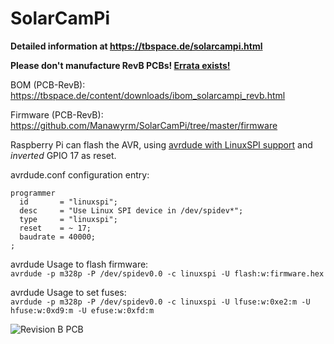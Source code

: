 # SolarCamPi

__Detailed information at https://tbspace.de/solarcampi.html__

__Please don't manufacture RevB PCBs! [Errata exists!](https://github.com/Manawyrm/SolarCamPi/blob/master/todo.txt)__

BOM (PCB-RevB):  
https://tbspace.de/content/downloads/ibom_solarcampi_revb.html

Firmware (PCB-RevB):  
https://github.com/Manawyrm/SolarCamPi/tree/master/firmware

Raspberry Pi can flash the AVR, using [avrdude with LinuxSPI support](https://github.com/kcuzner/avrdude) and _inverted_ GPIO 17 as reset.

avrdude.conf configuration entry: 
```
programmer 
  id       = "linuxspi";
  desc     = "Use Linux SPI device in /dev/spidev*";
  type     = "linuxspi";
  reset    = ~ 17;
  baudrate = 40000;
;
```

avrdude Usage to flash firmware:  
`avrdude -p m328p -P /dev/spidev0.0 -c linuxspi -U flash:w:firmware.hex`
  
avrdude Usage to set fuses:  
`avrdude -p m328p -P /dev/spidev0.0 -c linuxspi -U lfuse:w:0xe2:m -U hfuse:w:0xd9:m -U efuse:w:0xfd:m`

![Revision B PCB](https://tbspace.de/content/images/solarcampi2/IMG_6061.JPG)
